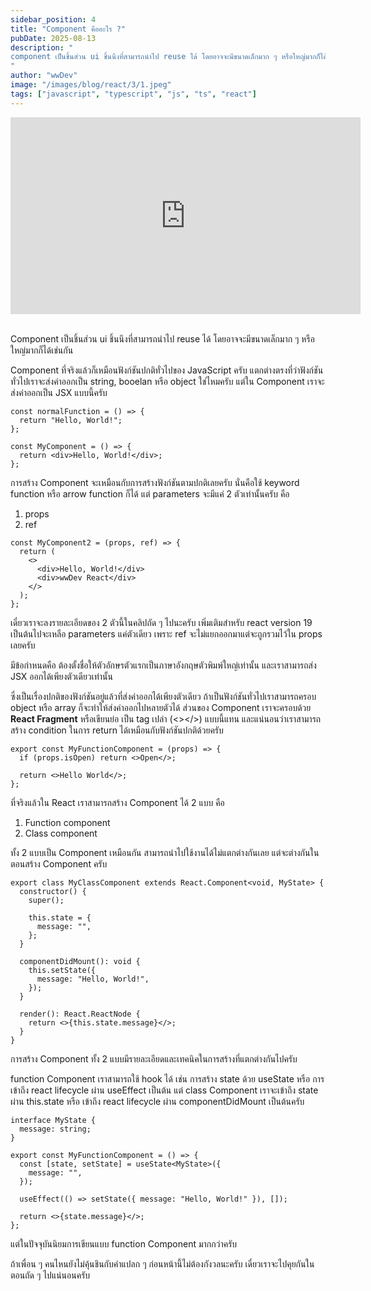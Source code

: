 ```yaml
---
sidebar_position: 4
title: "Component คืออะไร ?"
pubDate: 2025-08-13
description: "
component เป็นชิ้นส่วน ui ชิ้นนึงที่สามารถนำไป reuse ได้ โดยอาจจะมีขนาดเล็กมาก ๆ หรือใหญ่มากก็ได้เช่นกัน
"
author: "wwDev"
image: "/images/blog/react/3/1.jpeg"
tags: ["javascript", "typescript", "js", "ts", "react"]
---
```


<div class="videoWrapper">
<iframe width="560" height="315" src="https://www.youtube.com/embed/JYdrs9oAyKU?si=fPzByiaca4kzhbEV" title="YouTube video player" frameborder="0" allow="accelerometer; autoplay; clipboard-write; encrypted-media; gyroscope; picture-in-picture; web-share" referrerpolicy="strict-origin-when-cross-origin" allowfullscreen></iframe>
</div>

<br />

Component เป็นชิ้นส่วน ui ชิ้นนึงที่สามารถนำไป reuse ได้ โดยอาจจะมีขนาดเล็กมาก ๆ หรือใหญ่มากก็ได้เช่นกัน

Component ที่จริงแล้วก็เหมือนฟังก์ชันปกติทั่วไปของ JavaScript ครับ แตกต่างตรงที่ว่าฟังก์ชันทั่วไปเราจะส่งค่าออกเป็น string, booelan หรือ object ใช่ไหมครับ แต่ใน Component เราจะส่งค่าออกเป็น JSX แบบนี้ครับ

```tsx
const normalFunction = () => {
  return "Hello, World!";
};

const MyComponent = () => {
  return <div>Hello, World!</div>;
};
```

การสร้าง Component จะเหมือนกับการสร้างฟังก์ชันตามปกติเลยครับ นั่นคือใช้ keyword function หรือ arrow function ก็ได้ แต่ parameters จะมีแค่ 2 ตัวเท่านั้นครับ คือ

1. props
2. ref

```tsx
const MyComponent2 = (props, ref) => {
  return (
    <>
      <div>Hello, World!</div>
      <div>wwDev React</div>
    </>
  );
};
```

เดี๋ยวเราจะลงรายละเอียดของ 2 ตัวนี้ในคลิปถัด ๆ ไปนะครับ เพิ่มเติมสำหรับ react version 19 เป็นต้นไปจะเหลือ parameters แค่ตัวเดียว เพราะ ref จะไม่แยกออกมาแต่จะถูกรวมไว้ใน props เลยครับ

มีข้อกำหนดคือ ต้องตั้งชื่อให้ตัวอักษรตัวแรกเป็นภาษาอังกฤษตัวพิมพ์ใหญ่เท่านั้น และเราสามารถส่ง JSX ออกได้เพียงตัวเดียวเท่านั้น

ซึ่งเป็นเรื่องปกติของฟังก์ชันอยู่แล้วที่ส่งค่าออกได้เพียงตัวเดียว ถ้าเป็นฟังก์ชันทั่วไปเราสามารถครอบ object หรือ array ก็จะทำให้ส่งค่าออกไปหลายตัวได้ ส่วนของ Component เราจะครอบด้วย **React Fragment** หรือเขียนย่อ เป็น tag เปล่า (\<\>\<\/\>) แบบนี้แทน และแน่นอนว่าเราสามารถสร้าง condition ในการ return ได้เหมือนกับฟังก์ชันปกติด้วยครับ

```tsx
export const MyFunctionComponent = (props) => {
  if (props.isOpen) return <>Open</>;

  return <>Hello World</>;
};
```

ที่จริงแล้วใน React เราสามารถสร้าง Component ได้ 2 แบบ คือ

1. Function component
2. Class component

ทั้ง 2 แบบเป็น Component เหมือนกัน สามารถนำไปใช้งานได้ไม่แตกต่างกันเลย แต่จะต่างกันในตอนสร้าง Component ครับ

```tsx
export class MyClassComponent extends React.Component<void, MyState> {
  constructor() {
    super();

    this.state = {
      message: "",
    };
  }

  componentDidMount(): void {
    this.setState({
      message: "Hello, World!",
    });
  }

  render(): React.ReactNode {
    return <>{this.state.message}</>;
  }
}
```

การสร้าง Component ทั้ง 2 แบบมีรายละเอียดและเทคนิคในการสร้างที่แตกต่างกันไปครับ

function Component เราสามารถใช้ hook ได้ เช่น การสร้าง state ด้วย useState หรือ การเข้าถึง react lifecycle ผ่าน useEffect เป็นต้น แต่ class Component เราจะเข้าถึง state ผ่าน this.state หรือ เข้าถึง react lifecycle ผ่าน componentDidMount เป็นต้นครับ

```tsx
interface MyState {
  message: string;
}

export const MyFunctionComponent = () => {
  const [state, setState] = useState<MyState>({
    message: "",
  });

  useEffect(() => setState({ message: "Hello, World!" }), []);

  return <>{state.message}</>;
};
```

แต่ในปัจจุบันนิยมการเขียนแบบ function Component มากกว่าครับ

ถ้าเพื่อน ๆ คนไหนยังไม่คุ้นชินกับคำแปลก ๆ ก่อนหน้านี้ไม่ต้องกังวลนะครับ เดี๋ยวเราจะไปคุยกันในตอนถัด ๆ ไปแน่นอนครับ
